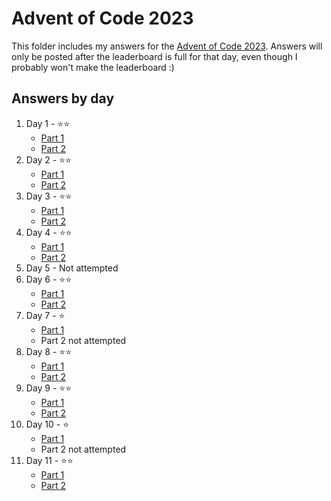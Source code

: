 # Advent of Code 2023

This folder includes my answers for the [Advent of Code 2023](https://adventofcode.com/). Answers will only be posted after the leaderboard is full for that day, even though I probably won't make the leaderboard :)

## Answers by day

1. Day 1 - ⭐️⭐️
    - [Part 1](day-01/part-1.py)
    - [Part 2](day-01/part-2.py)
2. Day 2 - ⭐️⭐️
    - [Part 1](day-02/part-1.py)
    - [Part 2](day-02/part-2.py)
3. Day 3 - ⭐️⭐️
    - [Part 1](day-03/part-1.py)
    - [Part 2](day-03/part-2.py)
4. Day 4 - ⭐️⭐️
    - [Part 1](day-04/part-1.py)
    - [Part 2](day-04/part-2.py)
5. Day 5 - Not attempted
6. Day 6 - ⭐️⭐️
    - [Part 1](day-06/part-1.py)
    - [Part 2](day-06/part-2.py)
7. Day 7 - ⭐️
    - [Part 1](day-07/part-1.py)
    - Part 2 not attempted
8. Day 8 - ⭐️⭐️
    - [Part 1](day-08/part-1.py)
    - [Part 2](day-08/part-2.py)
9. Day 9 - ⭐️⭐️
    - [Part 1](day-09/part-1.py)
    - [Part 2](day-09/part-2.py)
10. Day 10 - ⭐️
    - [Part 1](day-10/part-1.py)
    - Part 2 not attempted
11. Day 11 - ⭐️⭐️
    - [Part 1](day-11/part-1.py)
    - [Part 2](day-11/part-2.py)
